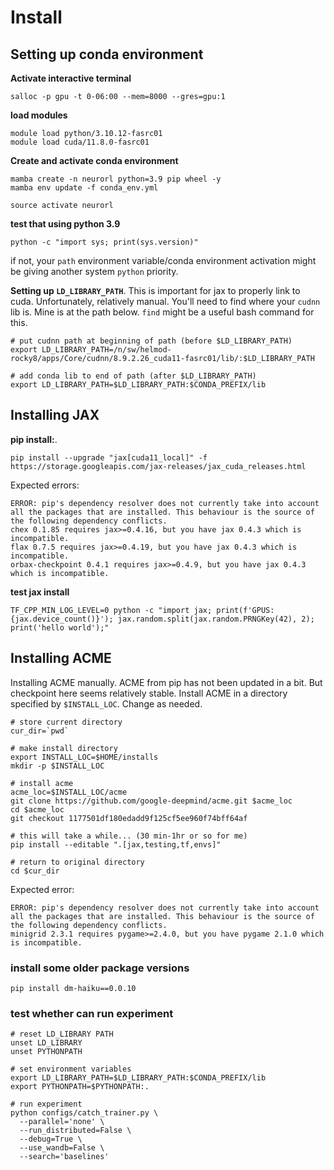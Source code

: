 # Install

## Setting up conda environment
**Activate interactive terminal**
```
salloc -p gpu -t 0-06:00 --mem=8000 --gres=gpu:1
```

**load modules**
```
module load python/3.10.12-fasrc01
module load cuda/11.8.0-fasrc01
```

**Create and activate conda environment**
```
mamba create -n neurorl python=3.9 pip wheel -y
mamba env update -f conda_env.yml

source activate neurorl
```

**test that using python 3.9**
```
python -c "import sys; print(sys.version)"
```
if not, your `path` environment variable/conda environment activation might be giving another system `python` priority.

**Setting up `LD_LIBRARY_PATH`**.
This is important for jax to properly link to cuda. Unfortunately, relatively manual. You'll need to find where your `cudnn` lib is. Mine is at the path below. `find` might be a useful bash command for this.

```
# put cudnn path at beginning of path (before $LD_LIBRARY_PATH)
export LD_LIBRARY_PATH=/n/sw/helmod-rocky8/apps/Core/cudnn/8.9.2.26_cuda11-fasrc01/lib/:$LD_LIBRARY_PATH

# add conda lib to end of path (after $LD_LIBRARY_PATH)
export LD_LIBRARY_PATH=$LD_LIBRARY_PATH:$CONDA_PREFIX/lib
```

## Installing JAX

**pip install:**.
```
pip install --upgrade "jax[cuda11_local]" -f https://storage.googleapis.com/jax-releases/jax_cuda_releases.html
```

Expected errors:
```
ERROR: pip's dependency resolver does not currently take into account all the packages that are installed. This behaviour is the source of the following dependency conflicts.
chex 0.1.85 requires jax>=0.4.16, but you have jax 0.4.3 which is incompatible.
flax 0.7.5 requires jax>=0.4.19, but you have jax 0.4.3 which is incompatible.
orbax-checkpoint 0.4.1 requires jax>=0.4.9, but you have jax 0.4.3 which is incompatible.
```

**test jax install**
```
TF_CPP_MIN_LOG_LEVEL=0 python -c "import jax; print(f'GPUS: {jax.device_count()}'); jax.random.split(jax.random.PRNGKey(42), 2); print('hello world');"
```


## Installing ACME
Installing ACME manually. ACME from pip has not been updated in a bit. But checkpoint here seems relatively stable.
Install ACME in a directory specified by `$INSTALL_LOC`. Change as needed.
```
# store current directory
cur_dir=`pwd`

# make install directory
export INSTALL_LOC=$HOME/installs
mkdir -p $INSTALL_LOC

# install acme
acme_loc=$INSTALL_LOC/acme
git clone https://github.com/google-deepmind/acme.git $acme_loc
cd $acme_loc
git checkout 1177501df180edadd9f125cf5ee960f74bff64af

# this will take a while... (30 min-1hr or so for me)
pip install --editable ".[jax,testing,tf,envs]"

# return to original directory
cd $cur_dir
```
Expected error:
```
ERROR: pip's dependency resolver does not currently take into account all the packages that are installed. This behaviour is the source of the following dependency conflicts.
minigrid 2.3.1 requires pygame>=2.4.0, but you have pygame 2.1.0 which is incompatible.
```

### install some older package versions
```
pip install dm-haiku==0.0.10
```

### test whether can run experiment
```
# reset LD_LIBRARY PATH
unset LD_LIBRARY
unset PYTHONPATH

# set environment variables
export LD_LIBRARY_PATH=$LD_LIBRARY_PATH:$CONDA_PREFIX/lib
export PYTHONPATH=$PYTHONPATH:.

# run experiment
python configs/catch_trainer.py \
  --parallel='none' \
  --run_distributed=False \
  --debug=True \
  --use_wandb=False \
  --search='baselines'
```
